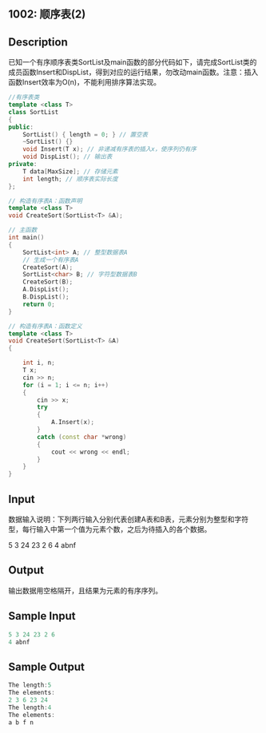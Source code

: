## 1002: 顺序表(2)

## Description

​	已知一个有序顺序表类SortList及main函数的部分代码如下，请完成SortList类的成员函数Insert和DispList，得到对应的运行结果，勿改动main函数。注意：插入函数Insert效率为O(n)，不能利用排序算法实现。

```cpp
//有序表类
template <class T>
class SortList
{
public:
    SortList() { length = 0; } // 置空表
    ~SortList() {}
    void Insert(T x); // 非递减有序表的插入x，使序列仍有序
    void DispList(); // 输出表
private:
    T data[MaxSize]; // 存储元素
    int length; // 顺序表实际长度
};

// 构造有序表A：函数声明
template <class T>
void CreateSort(SortList<T> &A);

// 主函数
int main()
{
    SortList<int> A; // 整型数据表A
    // 生成一个有序表A
    CreateSort(A);
    SortList<char> B; // 字符型数据表B
    CreateSort(B);
    A.DispList();
    B.DispList();
    return 0;
}

// 构造有序表A：函数定义
template <class T>
void CreateSort(SortList<T> &A)
{

    int i, n;
    T x;
    cin >> n;
    for (i = 1; i <= n; i++)
    {
        cin >> x;
        try
        {
            A.Insert(x);
        }
        catch (const char *wrong)
        {
            cout << wrong << endl;
        }
    }
}
```

## Input

数据输入说明：下列两行输入分别代表创建A表和B表，元素分别为整型和字符型，每行输入中第一个值为元素个数，之后为待插入的各个数据。

5 3 24 23 2 6
4 abnf

## Output

输出数据用空格隔开，且结果为元素的有序序列。

## Sample Input

```cpp
5 3 24 23 2 6
4 abnf
```

## Sample Output

```cpp
The length:5
The elements:
2 3 6 23 24 
The length:4
The elements:
a b f n 
```